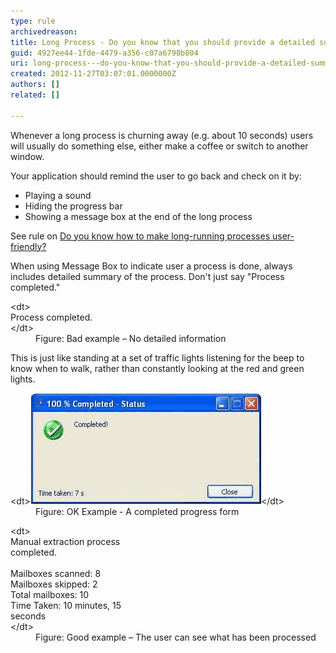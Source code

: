 ```yaml
---
type: rule
archivedreason: 
title: Long Process - Do you know that you should provide a detailed summary, play a sound and hide the progress bar at the end?
guid: 4927ee44-1fde-4479-a356-c07a6798b804
uri: long-process---do-you-know-that-you-should-provide-a-detailed-summary-play-a-sound-and-hide-the-progress-bar-at-the-end
created: 2012-11-27T03:07:01.0000000Z
authors: []
related: []

---
```


Whenever a long process is churning away (e.g. about 10 seconds) users will usually do something else, either make a coffee or switch to another window.

<!--endintro-->

Your application should remind the user to go back and check on it by:

* Playing a sound
* Hiding the progress bar
* Showing a message box at the end of the long process


See rule on [Do you know how to make long-running processes user-friendly?](http://www.ssw.com.au/ssw/Standards/Rules/RulestoBetterInterfaces-Windows-Applications.aspx#LongProcessFriendly)

When using Message Box to indicate user a process is done, always includes detailed summary of the process. Don't just say "Process completed."
<dl class="badImage">&lt;dt&gt;<div style="width:40%;">Process completed. </div>&lt;/dt&gt;
<dd>Figure: Bad example – No detailed information</dd></dl>
This is just like standing at a set of traffic lights listening for the beep to know when to walk, rather than constantly looking at the red and green lights.
<dl class="goodImage">&lt;dt&gt;<img alt="Completed Progress Form" src="../../assets/ProgressBarComplete.gif">&lt;/dt&gt;
<dd>Figure: OK Example - A completed progress form</dd></dl><dl class="goodImage">&lt;dt&gt;<div style="width:40%;">Manual extraction process completed.<br><br>Mailboxes scanned: 8<br>Mailboxes skipped: 2<br>Total mailboxes: 10<br>Time Taken: 10 minutes, 15 seconds </div>&lt;/dt&gt;
<dd>Figure: Good example – The user can see what has been processed</dd></dl>
